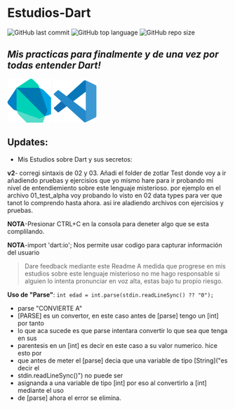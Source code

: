 # Estudios-Dart
![GitHub last commit](https://img.shields.io/github/last-commit/Zot-Lar/Estudios-Dart?color=%231531bd&logo=GitHub&logoColor=white) ![GitHub top language](https://img.shields.io/github/languages/top/Zot-Lar/Estudios-Dart?color=1531bd&logo=Dart) ![GitHub repo size](https://img.shields.io/github/repo-size/Zot-Lar/Estudios-Dart?color=1531bd&logo=CurseForge)

## _Mis practicas para finalmente y de una vez por todas entender Dart!_
<!-- ![](assets/dart.svg)-->
<img src="assets/dart.svg" width=100> <img src="assets/visual-studio-code-1.svg" width=100> 

## Updates:
- Mis Estudios sobre Dart y sus secretos:

**v2**- corregi sintaxis de 02 y 03.
    Añadi el folder de zotlar Test donde voy a ir añadiendo pruebas y ejercisios que yo mismo hare para ir probando mi nivel de entendiemiento sobre este lenguaje misterioso.
    por ejemplo en el archivo 01_test_alpha voy probando lo visto en 02 data types para ver que tanot lo comprendo hasta ahora. asi ire aladiendo archivos con ejercisios y pruebas.

**NOTA**-Presionar CTRL+C en la consola para deneter algo que se esta complilando.

**NOTA**-import 'dart:io'; Nos permite usar codigo para capturar información del usuario

> Dare feedback mediante este Readme
> A medida que progrese en mis estudios
> sobre este lenguaje misterioso
> no me hago responsable si alguien lo intenta
> pronunciar en voz alta, estas bajo tu propio
> riesgo.

**Uso de "Parse"**:
`int edad = int.parse(stdin.readLineSync() ?? "0");`
 * parse "CONVIERTE A"
 * [PARSE] es un convertor, en este caso antes de [parse] tengo un [int] por tanto 
 * lo que aca sucede es que parse intentara convertir lo que sea que tenga en sus
 * parentesis en un [int] es decir en este caso a su valor numerico. hice esto por 
 * que antes de meter el [parse] decia que una variable de tipo [String]("es decir el
 * stdin.readLineSync()") no puede ser
 * asignanda a una variable de tipo [int] por eso al convertirlo a [int] mediante el uso
 * de [parse] ahora el error se elimina.
 
